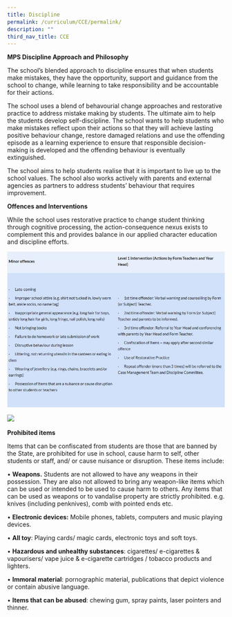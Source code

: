 ```yaml
---
title: Discipline
permalink: /curriculum/CCE/permalink/
description: ""
third_nav_title: CCE
---
```

**MPS Discipline Approach and Philosophy**

The school’s blended approach to discipline ensures that when students make mistakes, they have the opportunity, support and guidance from the school to change, while learning to take responsibility and be accountable for their actions.

The school uses a blend of behavourial change approaches and restorative practice to address mistake making by students. The ultimate aim to help the students develop self-discipline. The school wants to help students who make mistakes reflect upon their actions so that they will achieve lasting positive behaviour change, restore damaged relations and use the offending episode as a learning experience to ensure that responsible decision-making is developed and the offending behaviour is eventually extinguished.

The school aims to help students realise that it is important to live up to the school values. The school also works actively with parents and external agencies as partners to address students’ behaviour that requires improvement.

**Offences and Interventions**

While the school uses restorative practice to change student thinking through cognitive processing, the action-consequence nexus exists to complement this and provides balance in our applied character education and discipline efforts.

![](/images/CCE_Minor%20Offences.jpg)

![](/images/CCE_Serious%20Offences%20Level%202-3.png)

**Prohibited items**

Items that can be confiscated from students are those that are banned by the State, are prohibited for use in school, cause harm to self, other students or staff, and/ or cause nuisance or disruption. These items include:

• **Weapons.** Students are not allowed to have any weapons in their possession. They are also not allowed to bring any weapon-like items which can be used or intended to be used to cause harm to others. Any items that can be used as weapons or to vandalise property are strictly prohibited. e.g. knives (including penknives), comb with pointed ends etc.

• **Electronic devices:** Mobile phones, tablets, computers and music playing devices.

• **All toy**: Playing cards/ magic cards, electronic toys and soft toys.

• **Hazardous and unhealthy substances**: cigarettes/ e-cigarettes & vapourisers/ vape juice & e-cigarette cartridges / tobacco products and lighters.

• **Immoral material**: pornographic material, publications that depict violence or contain abusive language.

• **Items that can be abused**: chewing gum, spray paints, laser pointers and thinner.




